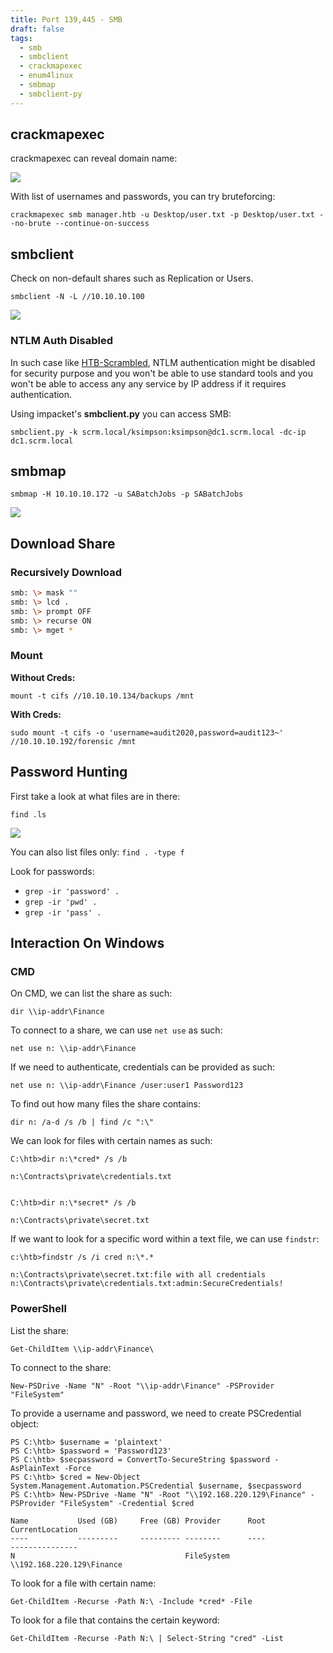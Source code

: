 ```yaml
---
title: Port 139,445 - SMB
draft: false
tags:
  - smb
  - smbclient
  - crackmapexec
  - enum4linux
  - smbmap
  - smbclient-py
---
```

## crackmapexec

crackmapexec can reveal domain name:

![](https://i.imgur.com/g79Yojv.png)

With list of usernames and passwords, you can try bruteforcing:

`crackmapexec smb manager.htb -u Desktop/user.txt -p Desktop/user.txt --no-brute --continue-on-success`
## smbclient

Check on non-default shares such as Replication or Users.

`smbclient -N -L //10.10.10.100`

![](https://i.imgur.com/93M3k9H.png)

### NTLM Auth Disabled

In such case like [HTB-Scrambled](https://0xdf.gitlab.io/2022/10/01/htb-scrambled-linux.html), NTLM authentication might be disabled for security purpose and you won't be able to use standard tools and you won't be able to access any any service by IP address if it requires authentication.

Using impacket's **smbclient.py** you can access SMB:

`smbclient.py -k scrm.local/ksimpson:ksimpson@dc1.scrm.local -dc-ip dc1.scrm.local`

## smbmap

`smbmap -H 10.10.10.172 -u SABatchJobs -p SABatchJobs`

![](https://i.imgur.com/HVtuW9W.png)


## Download Share
### Recursively Download

```bash
smb: \> mask ""
smb: \> lcd .
smb: \> prompt OFF
smb: \> recurse ON
smb: \> mget *
```


### Mount

**Without Creds:**

`mount -t cifs //10.10.10.134/backups /mnt`

**With Creds:**

`sudo mount -t cifs -o 'username=audit2020,password=audit123~' //10.10.10.192/forensic /mnt`


## Password Hunting

First take a look at what files are in there:

`find .ls`

![](https://i.imgur.com/dIg37tH.png)

You can also list files only: `find . -type f`

Look for passwords:
- `grep -ir 'password' .`
- `grep -ir 'pwd' .`
- `grep -ir 'pass' .`

## Interaction On Windows
### CMD

On CMD, we can list the share as such:

`dir \\ip-addr\Finance`

To connect to a share, we can use `net use` as such:

`net use n: \\ip-addr\Finance`

If we need to authenticate, credentials can be provided as such:

`net use n: \\ip-addr\Finance /user:user1 Password123`

To find out how many files the share contains:

`dir n: /a-d /s /b | find /c ":\"`

We can look for files with certain names as such:

```cmd-session
C:\htb>dir n:\*cred* /s /b

n:\Contracts\private\credentials.txt


C:\htb>dir n:\*secret* /s /b

n:\Contracts\private\secret.txt
```

If we want to look for a specific word within a text file, we can use `findstr`:

```cmd-session
c:\htb>findstr /s /i cred n:\*.*

n:\Contracts\private\secret.txt:file with all credentials
n:\Contracts\private\credentials.txt:admin:SecureCredentials!
```


### PowerShell

List the share:

```powershell-session
Get-ChildItem \\ip-addr\Finance\
```

To connect to the share:

```powershell-session
New-PSDrive -Name "N" -Root "\\ip-addr\Finance" -PSProvider "FileSystem"
```

To provide a username and password, we need to create PSCredential object:

```powershell-session
PS C:\htb> $username = 'plaintext'
PS C:\htb> $password = 'Password123'
PS C:\htb> $secpassword = ConvertTo-SecureString $password -AsPlainText -Force
PS C:\htb> $cred = New-Object System.Management.Automation.PSCredential $username, $secpassword
PS C:\htb> New-PSDrive -Name "N" -Root "\\192.168.220.129\Finance" -PSProvider "FileSystem" -Credential $cred

Name           Used (GB)     Free (GB) Provider      Root                                                              CurrentLocation
----           ---------     --------- --------      ----                                                              ---------------
N                                      FileSystem    \\192.168.220.129\Finance
```

To look for a file with certain name:

```powershell-session
Get-ChildItem -Recurse -Path N:\ -Include *cred* -File
```

To look for a file that contains the certain keyword:

```powershell-session
Get-ChildItem -Recurse -Path N:\ | Select-String "cred" -List
```


